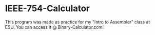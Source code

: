 # IEEE-754-Calculator

This program was made as practice for my "Intro to Assembler" class at ESU.
You can access it @ Binary-Calculator.com! 
